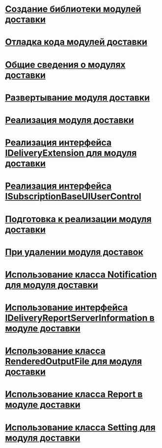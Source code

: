 # [Создание библиотеки модулей доставки](creating-a-delivery-extension-library.md)
# [Отладка кода модулей доставки](debugging-delivery-extension-code.md)
# [Общие сведения о модулях доставки](delivery-extensions-overview.md)
# [Развертывание модуля доставки](deploying-a-delivery-extension.md)
# [Реализация модуля доставки](implementing-a-delivery-extension.md)
# [Реализация интерфейса IDeliveryExtension для модуля доставки](implementing-the-ideliveryextension-interface-for-a-delivery-extension.md)
# [Реализация интерфейса ISubscriptionBaseUIUserControl](implementing-the-isubscriptionbaseuiusercontrol-interface.md)
# [Подготовка к реализации модуля доставки](preparing-to-implement-a-delivery-extension.md)
# [При удалении модуля доставок](removing-a-delivery-extension.md)
# [Использование класса Notification для модуля доставки](using-a-notification-class-for-a-delivery-extension.md)
# [Использование интерфейса IDeliveryReportServerInformation в модуле доставки](using-the-ideliveryreportserverinformation-interface-for-a-delivery-extension.md)
# [Использование класса RenderedOutputFile для модуля доставки](using-the-renderedoutputfile-class-for-a-delivery-extension.md)
# [Использование класса Report в модуле доставки](using-the-report-class-for-a-delivery-extension.md)
# [Использование класса Setting для модуля доставки](using-the-setting-class-for-a-delivery-extension.md)
